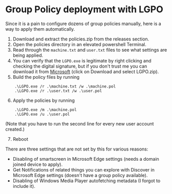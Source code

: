 # Group Policy deployment with LGPO

Since it is a pain to configure dozens of group policies manually, here is a way to apply them automatically.

1. Download and extract the policies.zip from the releases section.
2. Open the policies directory in an elevated powershell Terminal.
3. Read through the `machine.txt` and `user.txt` files to see what settings are being applied.
4. You can verify that the `LGPO.exe` is legitimate by right clicking and checking the digital signature, but if you don't trust me you can download it from [Microsoft](https://www.microsoft.com/en-US/download/details.aspx?id=55319) (click on Download and select LGPO.zip).
5. Build the policy files by running
```
    .\LGPO.exe /r .\machine.txt /w .\machine.pol
    .\LGPO.exe /r .\user.txt /w .\user.pol
```
6. Apply the policies by running 
```
    .\LGPO.exe /m .\machine.pol
    .\LGPO.exe /u .\user.pol
```
(Note that you have to run the second line for every new user account created.)

7. Reboot

There are three settings that are not set by this for various reasons: 

- Disabling of smartscreen in Microsoft Edge settings (needs a domain joined device to apply).
- Get Notifications of related things you can explore with Discover in Microsoft Edge settings (doesn't have a group policy available).
- Disabling of Windows Media Player autofetching metadata (I forgot to include it).
